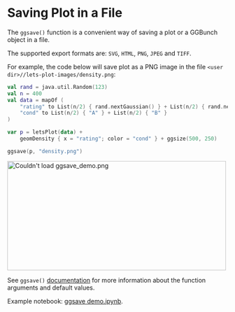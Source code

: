 # Saving Plot in a File

The `ggsave()` function is a convenient way of saving a plot or a GGBunch object in a file.

The supported export formats are: `SVG`, `HTML`, `PNG`, `JPEG` and `TIFF`.

For example, the code below will save plot as a PNG image in the file `<user dir>//lets-plot-images/density.png`:

```kotlin
val rand = java.util.Random(123)
val n = 400
val data = mapOf (
    "rating" to List(n/2) { rand.nextGaussian() } + List(n/2) { rand.nextGaussian() * 1.5 + 1.5 },
    "cond" to List(n/2) { "A" } + List(n/2) { "B" }
)

var p = letsPlot(data) +
    geomDensity { x = "rating"; color = "cond" } + ggsize(500, 250)

ggsave(p, "density.png")
```

<img src="ggsave_demo.png" alt="Couldn't load ggsave_demo.png" width="500" height="250"/>

See `ggsave()` [documentation](%api_export%/ggsave.html) for more information about the function arguments and default values.

Example notebook: [ggsave demo.ipynb](%nb-export_to_file%).